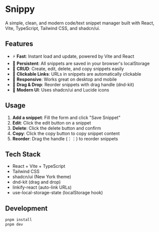 # Snippy

A simple, clean, and modern code/text snippet manager built with React, Vite, TypeScript, Tailwind CSS, and shadcn/ui.

## Features

- ⚡ **Fast**: Instant load and update, powered by Vite and React
- 💾 **Persistent**: All snippets are saved in your browser's localStorage
- 📝 **CRUD**: Create, edit, delete, and copy snippets easily
- 🔗 **Clickable Links**: URLs in snippets are automatically clickable
- 📱 **Responsive**: Works great on desktop and mobile
- 🟰 **Drag & Drop**: Reorder snippets with drag handle (dnd-kit)
- 🧩 **Modern UI**: Uses shadcn/ui and Lucide icons

## Usage

1. **Add a snippet**: Fill the form and click "Save Snippet"
2. **Edit**: Click the edit button on a snippet
3. **Delete**: Click the delete button and confirm
4. **Copy**: Click the copy button to copy snippet content
5. **Reorder**: Drag the handle (⋮⋮) to reorder snippets

## Tech Stack

- React + Vite + TypeScript
- Tailwind CSS
- shadcn/ui (New York theme)
- dnd-kit (drag and drop)
- linkify-react (auto-link URLs)
- use-local-storage-state (localStorage hook)

## Development

```bash
pnpm install
pnpm dev
```
